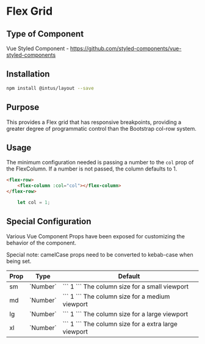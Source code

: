# Flex Grid

## Type of Component

Vue Styled Component - https://github.com/styled-components/vue-styled-components

## Installation

```bash
npm install @intus/layout --save
```

## Purpose

This provides a Flex grid that has responsive breakpoints, providing a greater degree of programmatic control than the Bootstrap col-row system.

## Usage

The minimum configuration needed is passing a number to the `col` prop of the FlexColumn. If a number is not passed, the column defaults to 1.

```html
<flex-row>
    <flex-column :col="col"></flex-column>
</flex-row>
```
```javascript
    let col = 1;
```

## Special Configuration

Various Vue Component Props have been exposed for customizing the behavior of the component.

Special note: camelCase props need to be converted to kebab-case when being set.

<table>
    <thead>
        <tr>
            <th>Prop</th>
            <th>Type</th>
            <th>Default</th>
        </tr>
    </thead>
    <tbody>
        <tr>
            <td>sm</td>
            <td>`Number`</td>
            <td>
                ```
                1
                ```
                The column size for a small viewport
            </td>
        </tr>
        <tr>
            <td>md</td>
            <td>`Number`</td>
            <td>
                ```
                1
                ```
                The column size for a medium viewport
            </td>
        </tr>
        <tr>
            <td>lg</td>
            <td>`Number`</td>
            <td>
                ```
                1
                ```
                The column size for a large viewport
            </td>
        </tr>
        <tr>
            <td>xl</td>
            <td>`Number`</td>
            <td>
                ```
                1
                ```
                The column size for a extra large viewport
            </td>
        </tr>
    </tbody>
</table>